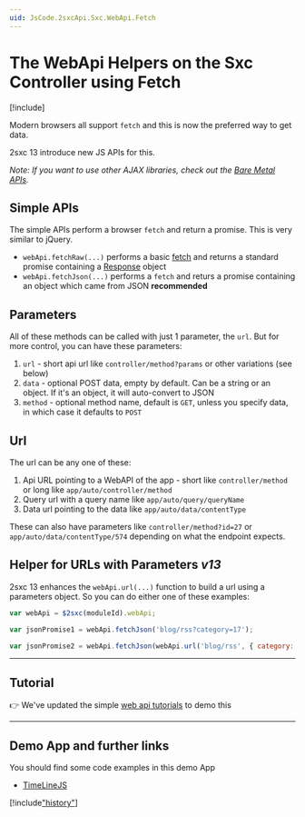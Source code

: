 ```yaml
---
uid: JsCode.2sxcApi.Sxc.WebApi.Fetch
---
```


# The WebApi Helpers on the Sxc Controller using Fetch

[!include[](~/pages/basics/stack/_shared-float-summary.md)]
<style>.context-box-summary .interact-2sxc { visibility: visible; } </style>

Modern browsers all support `fetch` and this is now the preferred way to get data. 

2sxc 13 introduce new JS APIs for this. 

_Note: If you want to use other AJAX libraries, check out the [Bare Metal APIs](xref:JsCode.2sxcApi.Sxc.WebApi.BareMetal)._

## Simple APIs

The simple APIs perform a browser `fetch` and return a promise. This is very similar to jQuery. 

* `webApi.fetchRaw(...)` performs a basic [fetch](https://developer.mozilla.org/en-US/docs/Web/API/Fetch_API/Using_Fetch) and returns a standard promise containing a [Response](https://developer.mozilla.org/en-US/docs/Web/API/Response) object
* `webApi.fetchJson(...)` performs a `fetch` and returs a promise containing an object which came from JSON **recommended**

## Parameters

All of these methods can be called with just 1 parameter, the `url`. But for more control, you can have these parameters: 

1. `url` - short api url like `controller/method?params` or other variations (see below)
2. `data` - optional POST data, empty by default. Can be a string or an object. If it's an object, it will auto-convert to JSON
3. `method` - optional method name, default is `GET`, unless you specify data, in which case it defaults to `POST`

## Url

The url can be any one of these:

1. Api URL pointing to a WebAPI of the app - short like `controller/method` or long like `app/auto/controller/method`
1. Query url with a query name like `app/auto/query/queryName`
1. Data url pointing to the data like `app/auto/data/contentType`

These can also have parameters like `controller/method?id=27` or `app/auto/data/contentType/574` depending on what the endpoint expects. 

## Helper for URLs with Parameters _v13_

2sxc 13 enhances the `webApi.url(...)` function to build a url using a parameters object. 
So you can do either one of these examples:

```js
var webApi = $2sxc(moduleId).webApi;

var jsonPromise1 = webApi.fetchJson('blog/rss?category=17');

var jsonPromise2 = webApi.fetchJson(webApi.url('blog/rss', { category: 17 }));
```

---
## Tutorial

👉 We've updated the simple [web api tutorials](xref:Tut.WebApi) to demo this

---

## Demo App and further links

You should find some code examples in this demo App
* [TimeLineJS](xref:App.TimelineJs)

[!include["history"](_webapi-history.md)]